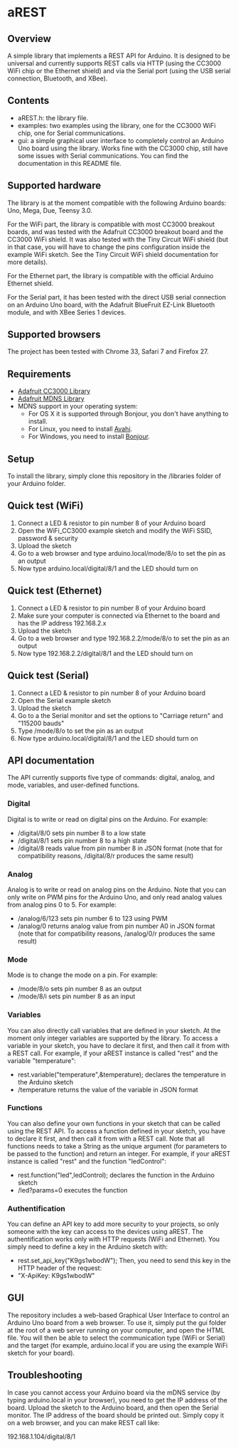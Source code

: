 # aREST

## Overview

A simple library that implements a REST API for Arduino. It is designed to be universal and currently supports REST calls via HTTP (using the CC3000 WiFi chip or the Ethernet shield) and via the Serial port (using the USB serial connection, Bluetooth, and XBee).

## Contents

- aREST.h: the library file.
- examples: two examples using the library, one for the CC3000 WiFi chip, one for Serial communications.
- gui: a simple graphical user interface to completely control an Arduino Uno board using the library. Works fine with the CC3000 chip, still have some issues with Serial communications. You can find the documentation in this README file.

## Supported hardware

The library is at the moment compatible with the following Arduino boards: Uno, Mega, Due, Teensy 3.0.

For the WiFi part, the library is compatible with most CC3000 breakout boards, and was tested with the Adafruit CC3000 breakout board and the CC3000 WiFi shield. It was also tested with the Tiny Circuit WiFi shield (but in that case, you will have to change the pins configuration inside the example WiFi sketch. See the Tiny Circuit WiFi shield documentation for more details).

For the Ethernet part, the library is compatible with the official Arduino Ethernet shield.

For the Serial part, it has been tested with the direct USB serial connection on an Arduino Uno board, with the Adafruit BlueFruit EZ-Link Bluetooth module, and with XBee Series 1 devices.

## Supported browsers

The project has been tested with Chrome 33, Safari 7 and Firefox 27.

## Requirements

- [Adafruit CC3000 Library](https://github.com/adafruit/Adafruit_CC3000_Library)
- [Adafruit MDNS Library](https://github.com/adafruit/CC3000_MDNS)
- MDNS support in your operating system:
  - For OS X it is supported through Bonjour, you don't have anything to install.
  - For Linux, you need to install [Avahi](http://avahi.org/).
  - For Windows, you need to install [Bonjour](http://www.apple.com/support/bonjour/).

## Setup

To install the library, simply clone this repository in the /libraries folder of your Arduino folder.

## Quick test (WiFi)

1. Connect a LED & resistor to pin number 8 of your Arduino board
2. Open the WiFi_CC3000 example sketch and modify the WiFi SSID, password & security
3. Upload the sketch
4. Go to a web browser and type arduino.local/mode/8/o to set the pin as an output
5. Now type arduino.local/digital/8/1 and the LED should turn on

## Quick test (Ethernet)

1. Connect a LED & resistor to pin number 8 of your Arduino board
2. Make sure your computer is connected via Ethernet to the board and has the IP address 192.168.2.x
3. Upload the sketch
4. Go to a web browser and type 192.168.2.2/mode/8/o to set the pin as an output
5. Now type 192.168.2.2/digital/8/1 and the LED should turn on

## Quick test (Serial)

1. Connect a LED & resistor to pin number 8 of your Arduino board
2. Open the Serial example sketch
3. Upload the sketch
4. Go to a the Serial monitor and set the options to "Carriage return" and "115200 bauds"
5. Type /mode/8/o to set the pin as an output
6. Now type arduino.local/digital/8/1 and the LED should turn on

## API documentation

The API currently supports five type of commands: digital, analog, and mode, variables, and user-defined functions.

### Digital

Digital is to write or read on digital pins on the Arduino. For example:
  * /digital/8/0 sets pin number 8 to a low state
  * /digital/8/1 sets pin number 8 to a high state
  * /digital/8 reads value from pin number 8 in JSON format (note that for compatibility reasons, /digital/8/r produces the same result)

### Analog

Analog is to write or read on analog pins on the Arduino. Note that you can only write on PWM pins for the Arduino Uno, and only read analog values from analog pins 0 to 5. For example:
  * /analog/6/123 sets pin number 6 to 123 using PWM
  * /analog/0 returns analog value from pin number A0 in JSON format (note that for compatibility reasons, /analog/0/r produces the same result)

### Mode

Mode is to change the mode on a pin. For example:
  * /mode/8/o sets pin number 8 as an output
  * /mode/8/i sets pin number 8 as an input

### Variables

You can also directly call variables that are defined in your sketch. At the moment only integer variables are supported by the library. To access a variable in your sketch, you have to declare it first, and then call it from with a REST call. For example, if your aREST instance is called "rest" and the variable "temperature":
  * rest.variable("temperature",&temperature); declares the temperature in the Arduino sketch
  * /temperature returns the value of the variable in JSON format

### Functions

You can also define your own functions in your sketch that can be called using the REST API. To access a function defined in your sketch, you have to declare it first, and then call it from with a REST call. Note that all functions needs to take a String as the unique argument (for parameters to be passed to the function) and return an integer. For example, if your aREST instance is called "rest" and the function "ledControl":
  * rest.function("led",ledControl); declares the function in the Arduino sketch
  * /led?params=0 executes the function

### Authentification

You can define an API key to add more security to your projects, so only someone with the key can access to the devices using aREST. The authentification works only with HTTP requests (WiFi and Ethernet). You simply need to define a key in the Arduino sketch with:
 * rest.set_api_key("K9gs1wbodW");
Then, you need to send this key in the HTTP header of the request:
 * "X-ApiKey: K9gs1wbodW"

## GUI

The repository includes a web-based Graphical User Interface to control an Arduino Uno board from a web browser. To use it, simply put the gui folder at the root of a web server running on your computer, and open the HTML file. You will then be able to select the communication type (WiFi or Serial) and the target (for example, arduino.local if you are using the example WiFi sketch for your board).

## Troubleshooting

In case you cannot access your Arduino board via the mDNS service (by typing arduino.local in your browser), you need to get the IP address of the board. Upload the sketch to the Arduino board, and then open the Serial monitor. The IP address of the board should be printed out. Simply copy it on a web browser, and you can make REST call like:

192.168.1.104/digital/8/1
